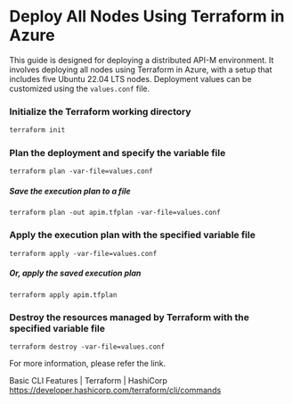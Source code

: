 # Deploy All Nodes Using Terraform in Azure

This guide is designed for deploying a distributed API-M environment. It involves deploying all nodes using Terraform in Azure, with a setup that includes five Ubuntu 22.04 LTS nodes. Deployment values can be customized using the `values.conf` file.

### Initialize the Terraform working directory

```bash
terraform init
```

### Plan the deployment and specify the variable file

```
terraform plan -var-file=values.conf
```

##### Save the execution plan to a file

```
terraform plan -out apim.tfplan -var-file=values.conf
```

### Apply the execution plan with the specified variable file

```
terraform apply -var-file=values.conf
```

##### Or, apply the saved execution plan

```
terraform apply apim.tfplan
```

### Destroy the resources managed by Terraform with the specified variable file

```
terraform destroy -var-file=values.conf
```

For more information, please refer the link.

Basic CLI Features | Terraform | HashiCorp https://developer.hashicorp.com/terraform/cli/commands
